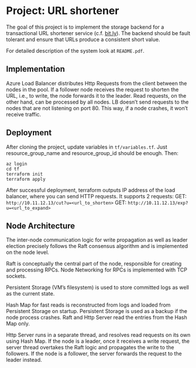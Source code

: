 # Project: URL shortener

The goal of this project is to implement the storage backend for a transactional URL shortener service (c.f. [bit.ly](https://bit.ly)).
The backend should be fault tolerant and ensure that URLs produce a consistent short value.

For detailed description of the system look at `README.pdf`.

## Implementation

Azure Load Balancer distributes Http Requests from the client between the nodes in the pool. If a follower node receives the request to shorten the URL, i.e., to write, the node forwards it to the leader. Read requests, on the other hand, can be processed by all nodes. LB doesn’t send requests to the nodes that are not listening on port 80. This way, if a node crashes, it won’t receive traffic.

## Deployment

After cloning the project, update variables in `tf/variables.tf`. Just resource_group_name and resource_group_id should be enough. Then:
```
az login
cd tf
terraform init
terraform apply
```

After successful deployment, terraform outputs IP address of the load balancer, where you can send HTTP requests. It supports 2 requests:
GET: `http://10.11.12.13/cut?u=<url_to_shorten>`
GET: `http://10.11.12.13/exp?u=<url_to_expand>`

## Node Architecture

The inter-node communication logic for write propagation as well as leader election precisely follows the Raft consensus algorithm and is implemented on the node level.

Raft is conceptually the central part of the node, responsible for creating and processing RPCs. Node Networking for RPCs is implemented with TCP sockets.

Persistent Storage (VM’s filesystem) is used to store committed logs as well as the current state.

Hash Map for fast reads is reconstructed from logs and loaded from Persistent Storage on startup. Persistent Storage is used as a backup if the node process crashes. Raft and Http Server read the entries from the Hash Map only.

Http Server runs in a separate thread, and resolves read requests on its own using Hash Map. If the node is a leader, once it receives a write request, the server thread overtakes the Raft logic and propagates the write to the followers. If the node is a follower, the server forwards the request to the leader instead.
